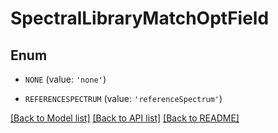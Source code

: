 # SpectralLibraryMatchOptField


## Enum

* `NONE` (value: `'none'`)

* `REFERENCESPECTRUM` (value: `'referenceSpectrum'`)

[[Back to Model list]](../README.md#documentation-for-models) [[Back to API list]](../README.md#documentation-for-api-endpoints) [[Back to README]](../README.md)


